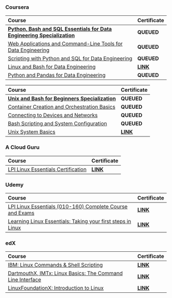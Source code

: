 ### Coursera

| Course | Certificate |
| :----- | :----- |
| [**Python, Bash and SQL Essentials for Data Engineering Specialization**](https://www.coursera.org/specializations/python-bash-sql-data-engineering-duke) | **QUEUED** |
| [Web Applications and Command-Line Tools for Data Engineering](https://www.coursera.org/learn/web-app-command-line-tools-for-data-engineering-duke?specialization=python-bash-sql-data-engineering-duke) | **QUEUED** |
| [Scripting with Python and SQL for Data Engineering](https://www.coursera.org/learn/scripting-with-python-sql-for-data-engineering-duke?specialization=python-bash-sql-data-engineering-duke) | **QUEUED** |
| [Linux and Bash for Data Engineering](https://www.coursera.org/learn/linux-and-bash-for-data-engineering-duke?specialization=python-bash-sql-data-engineering-duke) | [**LINK**](https://storage.googleapis.com/course-certificates/01-01-coursera/python-bash-and-sql-essentials-for-data-engineering-specialization/linux-and-bash-for-data-engineering.pdf) |
| [Python and Pandas for Data Engineering](https://www.coursera.org/learn/python-and-pandas-for-data-engineering-duke?specialization=python-bash-sql-data-engineering-duke) | **QUEUED** |

| Course | Certificate |
| :----- | :----- |
| [**Unix and Bash for Beginners Specialization**](https://www.coursera.org/specializations/unix-and-bash-for-beginners) | **QUEUED** |
| [Container Creation and Orchestration Basics](https://www.coursera.org/learn/codio-container-creation-and-orchestration-basics?specialization=unix-and-bash-for-beginners) | **QUEUED** |
| [Connecting to Devices and Networks](https://www.coursera.org/learn/codio-connecting-to-devices-and-networks?specialization=unix-and-bash-for-beginners) | **QUEUED** |
| [Bash Scripting and System Configuration](https://www.coursera.org/learn/codio-bash-scripting-and-system-configuration?specialization=unix-and-bash-for-beginners) | **QUEUED** |
| [Unix System Basics](https://www.coursera.org/learn/codio-unix-system-basics?specialization=unix-and-bash-for-beginners) | [**LINK**](https://storage.googleapis.com/course-certificates/01-01-coursera/unix-and-bash-for-beginners-specialization/unix-system-basics.pdf) |

### A Cloud Guru

| Course | Certificate |
| :----- | :----- |
| [LPI Linux Essentials Certification](https://www.pluralsight.com/cloud-guru/courses/lpi-linux-essentials-certification) | [**LINK**](https://storage.googleapis.com/course-certificates/03-01-acloudguru/lpi-linux-essentials-certification.pdf) |

### Udemy

| Course | Certificate |
| :----- | :----- |
| [LPI Linux Essentials (010-160) Complete Course and Exams](https://www.udemy.com/course/linux-essentials-010/) | [**LINK**](https://storage.googleapis.com/course-certificates/04-01-udemy/lpi-linux-essentials-010-160-complete-course-and-exams.pdf) |
| [Learning Linux Essentials: Taking your first steps in Linux](https://www.udemy.com/course/learning-linux-essentials-taking-your-first-steps-in-linux/) | [**LINK**](https://storage.googleapis.com/course-certificates/04-01-udemy/learning-linux-essentials-taking-your-first-steps-in-linux.pdf) |

### edX

| Course | Certificate |
| :----- | :----- |
| [IBM: Linux Commands & Shell Scripting](https://www.edx.org/learn/linux/ibm-linux-commands-shell-scripting) | [**LINK**](https://storage.googleapis.com/course-certificates/05-01-edx/lx0117en-linux-commands-and-shell-scripting.pdf) |
| [DartmouthX, IMTx: Linux Basics: The Command Line Interface](https://www.edx.org/learn/linux/dartmouth-college-linux-basics-the-command-line-interface) | [**LINK**](https://storage.googleapis.com/course-certificates/05-01-edx/dart_imt_C_06-linux-basics-the-command-line-interface.pdf) |
| [LinuxFoundationX: Introduction to Linux](https://www.edx.org/learn/linux/the-linux-foundation-introduction-to-linux) | [**LINK**](https://storage.googleapis.com/course-certificates/05-01-edx/lfs101x-introduction-to-linux.pdf) |
